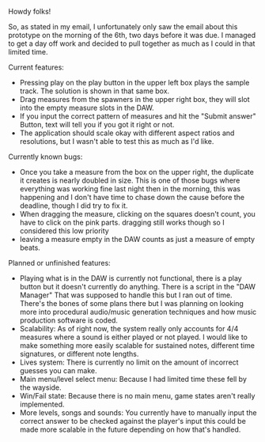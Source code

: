 Howdy folks!

So, as stated in my email, I unfortunately only saw the email about this prototype on the morning of the 6th, two days before it was due.
I managed to get a day off work and decided to pull together as much as I could in that limited time.


Current features:
- Pressing play on the play button in the upper left box plays the sample track. The solution is shown in that same box.
- Drag measures from the spawners in the upper right box, they will slot into the empty measure slots in the DAW.
- If you input the correct pattern of measures and hit the "Submit answer" Button, text will tell you if you got it right or not.
- The application should scale okay with different aspect ratios and resolutions, but I wasn't able to test this as much as I'd like.


Currently known bugs:
- Once you take a measure from the box on the upper right, the duplicate it creates is nearly doubled in size. This is one of those bugs where everything was working fine last night then in the morning, this was happening and I don't have time to chase down the cause before the deadline, though I did try to fix it.
- When dragging the measure, clicking on the squares doesn't count, you have to click on the pink parts. dragging still works though so I considered this low priority
- leaving a measure empty in the DAW counts as just a measure of empty beats.


Planned or unfinished features:
- Playing what is in the DAW is currently not functional, there is a play button but it doesn't currently do anything. There is a script in the "DAW Manager" That was supposed to handle this but I ran out of time. There's the bones of some plans there but I was planning on looking more into procedural audio/music generation techniques and how music production software is coded. 
- Scalability: As of right now, the system really only accounts for 4/4 measures where a sound is either played or not played. I would like to make something more easily scalable for sustained notes, different time signatures, or different note lengths.
- Lives system: There is currently no limit on the amount of incorrect guesses you can make.
- Main menu/level select menu: Because I had limited time these fell by the wayside.
- Win/Fail state: Because there is no main menu, game states aren't really implemented.
- More levels, songs and sounds: You currently have to manually input the correct answer to be checked against the player's input this could be made more scalable in the future depending on how that's handled.
